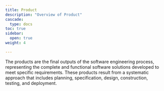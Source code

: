 ```yaml
---
title: Product
description: "Overview of Product"
cascade:
  type: docs
toc: true
sidebar:
  open: true
weight: 4

---
```

The products are the final outputs of the software engineering process, representing the complete and functional software solutions developed to meet specific requirements. These products result from a systematic approach that includes planning, specification, design, construction, testing, and deployment.
